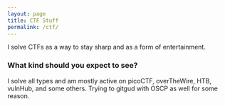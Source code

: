 ```yaml
---
layout: page
title: CTF Stuff
permalink: /ctf/
---
```


I solve CTFs as a way to stay sharp and as a form of entertainment.

### What kind should you expect to see?

I solve all types and am mostly active on picoCTF, overTheWire, HTB, vulnHub, and some others. Trying to gitgud with OSCP as well for some reason. 
